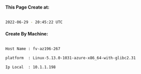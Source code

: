 
   
#### This Page Create at:

```bash

2022-06-29 - 20:45:22 UTC

```

#### Create By Machine:

```bash

Host Name : fv-az196-267

platform  : Linux-5.13.0-1031-azure-x86_64-with-glibc2.31

Ip Local  : 10.1.1.198

```

